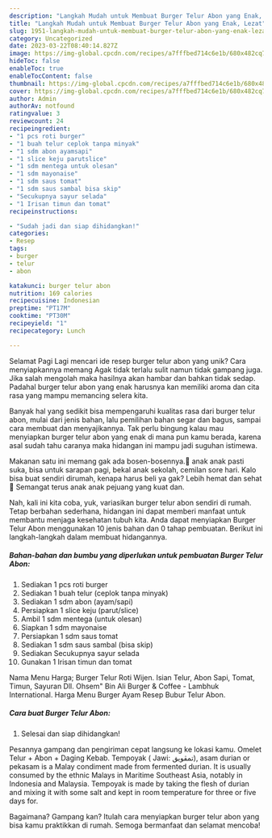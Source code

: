 ```yaml
---
description: "Langkah Mudah untuk Membuat Burger Telur Abon yang Enak, Lezat"
title: "Langkah Mudah untuk Membuat Burger Telur Abon yang Enak, Lezat"
slug: 1951-langkah-mudah-untuk-membuat-burger-telur-abon-yang-enak-lezat
category: Uncategorized
date: 2023-03-22T08:40:14.827Z
image: https://img-global.cpcdn.com/recipes/a7fffbed714c6e1b/680x482cq70/burger-telur-abon-foto-resep-utama.jpg
hideToc: false
enableToc: true
enableTocContent: false
thumbnail: https://img-global.cpcdn.com/recipes/a7fffbed714c6e1b/680x482cq70/burger-telur-abon-foto-resep-utama.jpg
cover: https://img-global.cpcdn.com/recipes/a7fffbed714c6e1b/680x482cq70/burger-telur-abon-foto-resep-utama.jpg
author: Admin
authorAv: notfound
ratingvalue: 3
reviewcount: 24
recipeingredient:
- "1 pcs roti burger"
- "1 buah telur ceplok tanpa minyak"
- "1 sdm abon ayamsapi"
- "1 slice keju parutslice"
- "1 sdm mentega untuk olesan"
- "1 sdm mayonaise"
- "1 sdm saus tomat"
- "1 sdm saus sambal bisa skip"
- "Secukupnya sayur selada"
- "1 Irisan timun dan tomat"
recipeinstructions:

- "Sudah jadi dan siap dihidangkan!"
categories:
- Resep
tags:
- burger
- telur
- abon

katakunci: burger telur abon 
nutrition: 169 calories
recipecuisine: Indonesian
preptime: "PT17M"
cooktime: "PT30M"
recipeyield: "1"
recipecategory: Lunch

---
```



Selamat Pagi Lagi mencari ide resep burger telur abon yang unik? Cara menyiapkannya memang Agak tidak terlalu sulit namun tidak gampang juga. Jika salah mengolah maka hasilnya akan hambar dan bahkan tidak sedap. Padahal burger telur abon yang enak harusnya kan memiliki aroma dan cita rasa yang mampu memancing selera kita.


Banyak hal yang sedikit bisa mempengaruhi kualitas rasa dari burger telur abon, mulai dari jenis bahan, lalu pemilihan bahan segar dan bagus, sampai cara membuat dan menyajikannya. Tak perlu bingung kalau mau menyiapkan burger telur abon yang enak di mana pun kamu berada, karena asal sudah tahu caranya maka hidangan ini mampu jadi suguhan istimewa.

Makanan satu ini memang gak ada bosen-bosennya.🥰 anak anak pasti suka, bisa untuk sarapan pagi, bekal anak sekolah, cemilan sore hari. Kalo bisa buat sendiri dirumah, kenapa harus beli ya gak? Lebih hemat dan sehat 🤗 Semangat terus anak anak pejuang yang kuat dan.


Nah, kali ini kita coba, yuk, variasikan burger telur abon sendiri di rumah. Tetap berbahan sederhana, hidangan ini dapat memberi manfaat untuk membantu menjaga kesehatan tubuh kita. Anda dapat menyiapkan Burger Telur Abon menggunakan 10 jenis bahan dan 0 tahap pembuatan. Berikut ini langkah-langkah dalam membuat hidangannya.

<!--inarticleads1-->

##### Bahan-bahan dan bumbu yang diperlukan untuk pembuatan Burger Telur Abon:

1. Sediakan 1 pcs roti burger
1. Sediakan 1 buah telur (ceplok tanpa minyak)
1. Sediakan 1 sdm abon (ayam/sapi)
1. Persiapkan 1 slice keju (parut/slice)
1. Ambil 1 sdm mentega (untuk olesan)
1. Siapkan 1 sdm mayonaise
1. Persiapkan 1 sdm saus tomat
1. Sediakan 1 sdm saus sambal (bisa skip)
1. Sediakan Secukupnya sayur selada
1. Gunakan 1 Irisan timun dan tomat


Nama Menu Harga; Burger Telur Roti Wijen. Isian Telur, Abon Sapi, Tomat, Timun, Sayuran Dll. Ohsem&#34; Bin Ali Burger &amp; Coffee - Lambhuk International. Harga Menu Burger Ayam Resep Bubur Telur Abon. 

<!--inarticleads2-->

##### Cara buat Burger Telur Abon:


1. Selesai dan siap dihidangkan!

Pesannya gampang dan pengiriman cepat langsung ke lokasi kamu. Omelet Telur + Abon + Daging Kebab. Tempoyak ( Jawi: تمڤويق), asam durian or pekasam is a Malay condiment made from fermented durian. It is usually consumed by the ethnic Malays in Maritime Southeast Asia, notably in Indonesia and Malaysia. Tempoyak is made by taking the flesh of durian and mixing it with some salt and kept in room temperature for three or five days for. 

Bagaimana? Gampang kan? Itulah cara menyiapkan burger telur abon yang bisa kamu praktikkan di rumah. Semoga bermanfaat dan selamat mencoba!
